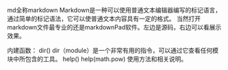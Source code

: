 md全称markdown
Markdown是一种可以使用普通文本编辑器编写的标记语言，通过简单的标记语法，它可以使普通文本内容具有一定的格式。
当然打开markdown文件最专业的还是markdownPad软件。左边是源码，右边可以看展示效果。



内建函数：
dir()
dir（module）是一个非常有用的指令，可以通过它查看任何模块中所包含的工具。
help()  help(math.pow) 使用方法和相关说明。
